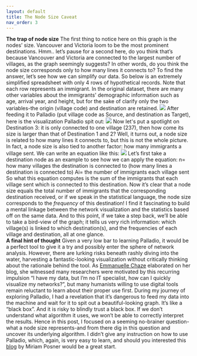 ```yaml
---
layout: default
title: The Node Size Caveat
nav_order: 3
---
```



**The trap of node size** The first thing to notice here on this graph is the nodes’ size. Vancouver and Victoria loom to be the most prominent destinations. Hmm.. let’s pause for a second here, do you think that’s because Vancouver and Victoria are connected to the largest number of villages, as the graph seemingly suggests? In other words, do you think the node size corresponds only to how many lines it connects to? To find the answer, let’s see how we can simplify our data. So below is an extremely simplified spreadsheet with only 4 rows of hypothetical records. Note that each row represents an immigrant. In the original dataset, there are many other variables about the immigrants' demographic information such as age, arrival year, and height, but for the sake of clarify only the two variables-the origin (village code) and destination are retained. ![](http://blogs.ubc.ca/szhang/files/2018/06/屏幕快照-2018-06-21-上午11.00.47.png) After feeding it to Palladio (put village code as Source, and destination as Target), here is the visualization Palladio spit out: ![](http://blogs.ubc.ca/szhang/files/2018/06/屏幕快照-2018-06-21-上午10.42.56-300x206.png) Now let's put a spotlight on Destination 3: it is only connected to one village (237), then how come its size is larger than that of Destination 1 and 2? Well, it turns out, a node size is related to how many lines it connects to, but this is not the whole picture. In fact, a node size is also tied to another factor: how many immigrants a village sent. We can write an equation like this: ![](http://blogs.ubc.ca/szhang/files/2018/06/屏幕快照-2018-06-21-下午12.06.33.png) Let’s first take a destination node as an example to see how we can apply the equation: n= how many villages the destination is connected to (how many lines a destination is connected to) Ai= the number of immigrants each village sent So what this equation computes is the sum of the immigrants that each village sent which is connected to this destination. Now it’s clear that a node size equals the total number of immigrants that the corresponding destination received, or if we speak in the statistical language, the node size corresponds to the _frequency_ of this destination! I find it fascinating to build a mental linkage between the network visualization and the statistics based off on the same data. And to this point, if we take a step back, we’ll be able to take a bird-view of the graph; it tells us very rich information: which village(s) is linked to which destination(s), and the frequencies of each village and destination, all at one glance. <br /> 
**A final hint of thought** Given a very low bar to learning Palladio, it would be a perfect tool to give it a try and possibly enter the sphere of network analysis. However, there are lurking risks beneath rashly diving into the water, harvesting a fantastic-looking visualization without critically thinking about the rationale behind the tool. As [Emmanuelle Chaze](https://digcorr.hypotheses.org/author/emmanuellechaze) elaborated on her blog, she witnessed many researchers were motivated by this recurring impulsion “I have my data, but I’m no IT specialist, how can I quickly visualize my networks?”, but many humanists willing to use digital tools remain reluctant to learn about their proper use first. During my journey of exploring Palladio, I had a revelation that it’s dangerous to feed my data into the machine and wait for it to spit out a beautiful-looking graph. It’s like a “black box”. And it is risky to blindly trust a black box. If we don’t understand what algorithm it uses, we won’t be able to correctly interpret the results. Hence in this post, I focused on a seeming no-brainer question-what a node size represents-and from there dig in this question and uncover its underlying algorithm. I didn’t give any instruction on how to use Palladio, which, again, is very easy to learn, and should you interested this [blog](http://miriamposner.com/blog/getting-started-with-palladio/) by Miriam Posner would be a great start.
